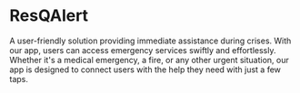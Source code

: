 # ResQAlert
A user-friendly solution providing immediate assistance during crises. With our app, users can access emergency services swiftly and effortlessly. Whether it's a medical emergency, a fire, or any other urgent situation, our app is designed to connect users with the help they need with just a few taps. 

